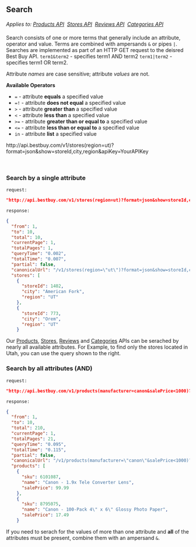 ## Search
<i>Applies to: <a href="#">Products API</a> &#149; <a href="#">Stores API</a> &#149; <a href="#">Reviews API</a> &#149; <a href="#">Categories API</a></i>

Search consists of one or more terms that generally include an attribute, operator and value. Terms are combined with ampersands <code class="inline-code">&amp;</code> or pipes <code class="inline-code">&#124;</code>. Searches are implemented as part of an HTTP GET request to the deisred Best Buy API. <code class="inline-code">term1&amp;term2</code> - specifies term1 AND term2 <code class="inline-code">term1&#124;term2</code> - specifies term1 OR term2.

Attribute <i>names</i> are case sensitive; attribute <i>values</i> are not.



<strong>Available Operators</strong>

<ul>
	<li><code class="inline-code">&#61;</code> - attribute <strong>equals</strong> a specified value</li>
	<li><code class="inline-code">&#61;&#33;</code> - attribute <strong>does not equal</strong> a specified value</li>
	<li><code class="inline-code">&#62;</code> - attribute <strong>greater than</strong> a specified value</li>
	<li><code class="inline-code">&#60;</code> - attribute <strong>less than</strong> a specified value</li>
	<li><code class="inline-code">&#62;&#61;</code> - attribute <strong>greater than or equal to</strong> a specified value</li>
	<li><code class="inline-code">&#60;&#61;</code> - attribute <strong>less than or equal to</strong> a specified value</li>
	<li><code class="inline-code">in</code> - attribute <strong>list</strong> a specified value</li>
</ul>

<code class="inline-code"></code>


<aside class="notice">
http://api.bestbuy.com/v1/stores(region=ut)?format=json&show=storeId,city,region&apiKey=YourAPIKey
</aside>


&nbsp;

### Search by a single attribute
```text
request:
```
```json
"http://api.bestbuy.com/v1/stores(region=ut)?format=json&show=storeId,city,region&apiKey=YourAPIKey"
```
```text
response:
```
```json
{
  "from": 1,
  "to": 10,
  "total": 10,
  "currentPage": 1,
  "totalPages": 1,
  "queryTime": "0.002",
  "totalTime": "0.007",
  "partial": false,
  "canonicalUrl": "/v1/stores(region=\"ut\")?format=json&show=storeId,city,region&apiKey=YourAPIKey",
  "stores": [
    {
      "storeId": 1402,
      "city": "American Fork",
      "region": "UT"
    },
    {
      "storeId": 773,
      "city": "Orem",
      "region": "UT"
    }
```

Our <a href="#">Products</a>, <a href="#">Stores</a>, <a href="#">Reviews</a> and <a href="#">Categories</a> APIs can be serached by nearly all available attributes. For Example, to find only the stores located in Utah, you can use the query shown to the right.


### Search by all attributes &#40;AND&#41;


```text
request:
```
```json
"http://api.bestbuy.com/v1/products(manufacturer=canon&salePrice<1000)?format=json&show=sku,name,salePrice&apiKey=YourAPIKey"
```
```text
response:
```

```json
{
  "from": 1,
  "to": 10,
  "total": 210,
  "currentPage": 1,
  "totalPages": 21,
  "queryTime": "0.095",
  "totalTime": "0.115",
  "partial": false,
  "canonicalUrl": "/v1/products(manufacturer=\"canon\"&salePrice<1000)?show=sku,name,salePrice&format=json&apiKey=YourAPIKey",
  "products": [
    {
      "sku": 6101087,
      "name": "Canon - 1.9x Tele Converter Lens",
      "salePrice": 99.99
    },
    {
      "sku": 8795075,
      "name": "Canon - 100-Pack 4\" x 6\" Glossy Photo Paper",
      "salePrice": 17.49
    }
```

If you need to serach for the values of more than one attribute and <strong> all</strong> of the attributes must be present, combine them with an ampersand <code class="inline-code">&amp;</code>.